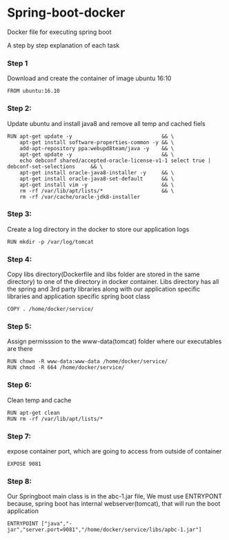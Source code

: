 # Spring-boot-docker
Docker file for executing spring boot

A step by step explanation of each task

### Step 1

Download and create the container of image ubuntu 16:10
```
FROM ubuntu:16.10
```

### Step 2:

Update ubuntu and install java8 and remove all temp and cached fiels

```
RUN apt-get update -y                             && \
    apt-get install software-properties-common -y && \
    add-apt-repository ppa:webupd8team/java -y    && \
    apt-get update -y                             && \
  	echo debconf shared/accepted-oracle-license-v1-1 select true | debconf-set-selections 	  && \
  	apt-get install oracle-java8-installer -y	  && \
  	apt-get install oracle-java8-set-default	  && \
  	apt-get install vim	-y						  && \
  	rm -rf /var/lib/apt/lists/* 				  && \
  	rm -rf /var/cache/oracle-jdk8-installer
```

### Step 3:
Create a log directory in the docker to store our application logs

```
RUN mkdir -p /var/log/tomcat
```

### Step 4:
Copy libs directory(Dockerfile and libs folder are stored in the same directory) to one of the directory in docker container. Libs directory has all the spring and 3rd party libraries along with our application specific libraries and application specific spring boot class 

```
COPY . /home/docker/service/
```
### Step 5:
Assign permisssion to the www-data(tomcat) folder where our executables are there

```
RUN chown -R www-data:www-data /home/docker/service/
RUN chmod -R 664 /home/docker/service/
```

### Step 6:
Clean temp and cache

```
RUN apt-get clean
RUN rm -rf /var/lib/apt/lists/*
```

### Step 7:
expose container port, which are going to access from outside of container

```
EXPOSE 9081 
```

### Step 8:
Our Springboot main class is in the abc-1.jar file, We must use ENTRYPONT because, spring boot has internal webserver(tomcat), that will run the boot application

```
ENTRYPOINT ["java","-jar","server.port=9081","/home/docker/service/libs/apbc-1.jar"]
```
